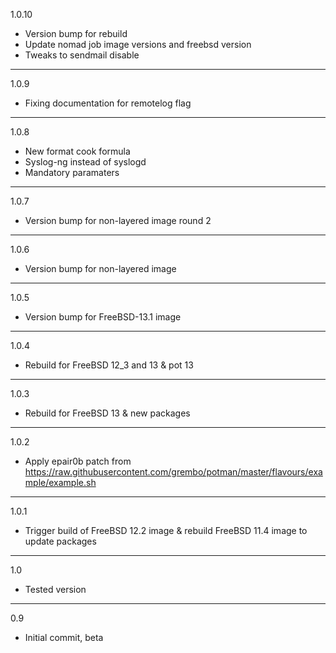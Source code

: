 1.0.10

* Version bump for rebuild
* Update nomad job image versions and freebsd version
* Tweaks to sendmail disable

---

1.0.9

* Fixing documentation for remotelog flag

---

1.0.8

* New format cook formula
* Syslog-ng instead of syslogd
* Mandatory paramaters

---

1.0.7

* Version bump for non-layered image round 2

---

1.0.6

* Version bump for non-layered image

---

1.0.5

* Version bump for FreeBSD-13.1 image

---

1.0.4

* Rebuild for FreeBSD 12_3 and 13 & pot 13

---

1.0.3

* Rebuild for FreeBSD 13 & new packages

---

1.0.2

* Apply epair0b patch from https://raw.githubusercontent.com/grembo/potman/master/flavours/example/example.sh

---

1.0.1

* Trigger build of FreeBSD 12.2 image & rebuild FreeBSD 11.4 image to update packages

---

1.0

* Tested version

---
0.9

* Initial commit, beta

